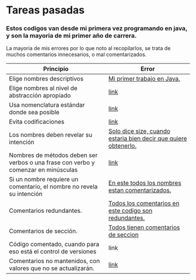 # Tareas pasadas 
### Estos codigos van desde mi primera vez programando en java, y son la mayoria de mi primer año de carrera.

La mayoria de mis errores por lo que noto al recopilarlos, se trata de muchos comentarios innecesarios, o mal comentarizados.

| Principio | Error |
| --- | --- |
| Elige nombres descriptivos | [Mi primer trabajo en Java.](https://github.com/danaebarba/tareas-pasadas/blob/6ad3aff4677c478eaad59bc76b52738ca54be7b0/Tema1b.java#L24) |
| Elige nombres al nivel de abstracción apropiado	| [link](https://github.com/danaebarba/tareas-pasadas/blob/e64aadc8abbcce18295202c2d404c28c0d1ea1f4/reto4.2/Word.java#L13) |
| Usa nomenclatura estándar donde sea posible	| [link](https://github.com/danaebarba/tareas-pasadas/blob/e64aadc8abbcce18295202c2d404c28c0d1ea1f4/ListasYNodos/List.java#L14) |
| Evita codificaciones	| [link](https://github.com/danaebarba/tareas-pasadas/blob/e64aadc8abbcce18295202c2d404c28c0d1ea1f4/ListasYNodos/Node.java#L16)  |
| Los nombres deben revelar su intención | [Solo dice size, cuando estaria bien decir que quiere obtenerlo.](https://github.com/danaebarba/tareas-pasadas/blob/e64aadc8abbcce18295202c2d404c28c0d1ea1f4/ListasYNodos/List.java#L120) |
| Nombres de métodos deben ser verbos o una frase con verbo y comenzar en minúsculas	| [link](https://github.com/danaebarba/tareas-pasadas/blob/e64aadc8abbcce18295202c2d404c28c0d1ea1f4/GatoSabio/GatoSabioFinal.java#L198) |
| Si un nombre requiere un comentario, el nombre no revela su intención	| [En este todos los nombres estan comentarizados.](https://github.com/danaebarba/tareas-pasadas/blob/6ad3aff4677c478eaad59bc76b52738ca54be7b0/tictactoe/Player.java#L54) |
| Comentarios redundantes. | [Todos los comentarios en este codigo son redundantes.](https://github.com/danaebarba/tareas-pasadas/blob/5f51e62b1af231b22c5107350b44b4dbf66ef7f9/tictactoe/Tictactoe.java#L21) |
| Comentarios de sección. | [Todos tienen comentarios de seccion](https://github.com/danaebarba/tareas-pasadas/blob/e64aadc8abbcce18295202c2d404c28c0d1ea1f4/ListasYNodos/List.java#L85) |
| Código comentado, cuando para eso está el control de versiones | link | 
| Comentarios no mantenidos, con valores que no se actualizarán. | [link](https://github.com/danaebarba/tareas-pasadas/blob/d9a95fa92e0e0b73e24ce1992c1a0038e2f4e65a/reto4.2/Reto4.java#L180) | 
